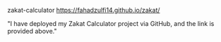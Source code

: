 zakat-calculator
https://fahadzulfi14.github.io/zakat/

"I have deployed my Zakat Calculator project via GitHub, and the link is provided above."

